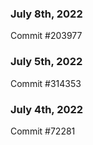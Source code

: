 ### July 8th, 2022

Commit #203977

### July 5th, 2022

Commit #314353


### July 4th, 2022

Commit #72281
